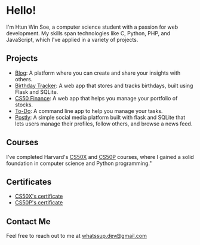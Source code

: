 # Hello!

I'm Htun Win Soe, a computer science student with a passion for web development. My skills span technologies like C, Python, PHP, and JavaScript, which I've applied in a variety of projects.

## Projects

* [Blog](https://github.com/htun1soe/blog): A platform where you can create and share your insights with others.
* [Birthday Tracker](https://github.com/htun1soe/birthdays): A web app that stores and tracks birthdays, built using Flask and SQLite.
* [CS50 Finance](https://github.com/htun1soe/finance): A web app that helps you manage your portfolio of stocks.
* [To-Do](https://github.com/htun1soe/to-do): A command line app to help you manage your tasks.
* [Postly](https://postly-mwpe.onrender.com): A simple social media platform built with flask and SQLite that lets users manage their profiles, follow others, and browse a news feed.

## Courses

I've completed Harvard's [CS50X](https://cs50.harvard.edu/x/2024/) and [CS50P](https://cs50.harvard.edu/python/2022/) courses, where I gained a solid foundation in computer science and Python programming."

## Certificates

* [CS50X's certificate](https://certificates.cs50.io/a5b86ee0-c07d-4631-8160-fe8f3e4ff47f.pdf?size=letter)
* [CS50P's certificate](https://certificates.cs50.io/8887207a-5100-4b97-b4c9-6cd4c4562f30.pdf?size=letter)

## Contact Me

Feel free to reach out to me at [whatssup.dev@gmail.com](mailto:whatssup.dev@gmail.com)
